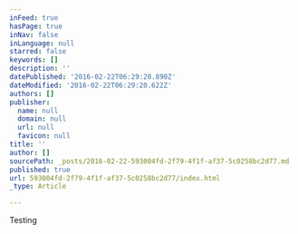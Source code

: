 ```yaml
---
inFeed: true
hasPage: true
inNav: false
inLanguage: null
starred: false
keywords: []
description: ''
datePublished: '2016-02-22T06:29:20.890Z'
dateModified: '2016-02-22T06:29:20.622Z'
authors: []
publisher:
  name: null
  domain: null
  url: null
  favicon: null
title: ''
author: []
sourcePath: _posts/2016-02-22-593004fd-2f79-4f1f-af37-5c0258bc2d77.md
published: true
url: 593004fd-2f79-4f1f-af37-5c0258bc2d77/index.html
_type: Article

---
```

Testing